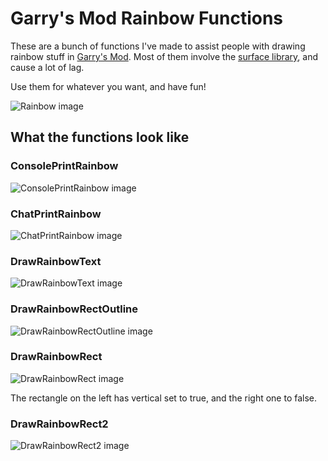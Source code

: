 # Garry's Mod Rainbow Functions
These are a bunch of functions I've made to assist people with drawing rainbow stuff in [Garry's Mod](http://www.garrysmod.com/). Most of them involve the [surface library](https://wiki.garrysmod.com/page/Category:surface), and cause a lot of lag.

Use them for whatever you want, and have fun!

![Rainbow image](http://i.imgur.com/9i6GApi.png)

## What the functions look like
### ConsolePrintRainbow
![ConsolePrintRainbow image](http://i.imgur.com/8V8hSRG.png)
### ChatPrintRainbow
![ChatPrintRainbow image](http://i.imgur.com/QyUu0Hl.png)
### DrawRainbowText
![DrawRainbowText image](http://i.imgur.com/fcVnwnh.png)
### DrawRainbowRectOutline
![DrawRainbowRectOutline image](http://i.imgur.com/wdpXkNw.png)
### DrawRainbowRect
![DrawRainbowRect image](http://i.imgur.com/UrNhdOR.png)

The rectangle on the left has vertical set to true, and the right one to false.
### DrawRainbowRect2
![DrawRainbowRect2 image](http://i.imgur.com/J8JbKGL.png)
